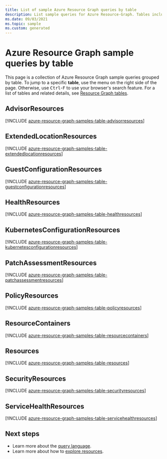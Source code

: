 ```yaml
---
title: List of sample Azure Resource Graph queries by table
description: List sample queries for Azure Resource-Graph. Tables include Resources, ResourceContainers, PolicyResources, and more.
ms.date: 09/03/2021
ms.topic: sample
ms.custom: generated
---
```

# Azure Resource Graph sample queries by table

This page is a collection of Azure Resource Graph sample queries grouped by table. To jump to a
specific **table**, use the menu on the right side of the page. Otherwise, use
<kbd>Ctrl</kbd>-<kbd>F</kbd> to use your browser's search feature. For a list of tables and related
details, see [Resource Graph tables](../concepts/query-language.md#resource-graph-tables).

## AdvisorResources

[!INCLUDE [azure-resource-graph-samples-table-advisorresources](../../../../includes/resource-graph/samples/bytable/advisorresources.md)]

## ExtendedLocationResources

[!INCLUDE [azure-resource-graph-samples-table-extendedlocationresources](../../../../includes/resource-graph/samples/bytable/extendedlocationresources.md)]

## GuestConfigurationResources

[!INCLUDE [azure-resource-graph-samples-table-guestconfigurationresources](../../../../includes/resource-graph/samples/bytable/guestconfigurationresources.md)]

## HealthResources

[!INCLUDE [azure-resource-graph-samples-table-healthresources](../../../../includes/resource-graph/samples/bytable/healthresources.md)]

## KubernetesConfigurationResources

[!INCLUDE [azure-resource-graph-samples-table-kubernetesconfigurationresources](../../../../includes/resource-graph/samples/bytable/kubernetesconfigurationresources.md)]

## PatchAssessmentResources

[!INCLUDE [azure-resource-graph-samples-table-patchassessmentresources](../../../../includes/resource-graph/samples/bytable/patchassessmentresources.md)]

## PolicyResources

[!INCLUDE [azure-resource-graph-samples-table-policyresources](../../../../includes/resource-graph/samples/bytable/policyresources.md)]

## ResourceContainers

[!INCLUDE [azure-resource-graph-samples-table-resourcecontainers](../../../../includes/resource-graph/samples/bytable/resourcecontainers.md)]

## Resources

[!INCLUDE [azure-resource-graph-samples-table-resources](../../../../includes/resource-graph/samples/bytable/resources.md)]

## SecurityResources

[!INCLUDE [azure-resource-graph-samples-table-securityresources](../../../../includes/resource-graph/samples/bytable/securityresources.md)]

## ServiceHealthResources

[!INCLUDE [azure-resource-graph-samples-table-servicehealthresources](../../../../includes/resource-graph/samples/bytable/servicehealthresources.md)]

## Next steps

- Learn more about the [query language](../concepts/query-language.md).
- Learn more about how to [explore resources](../concepts/explore-resources.md).

